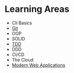 # Learning Areas

- Cli Basics
- [Git](git.md)
- OOP
- SOLID
- [TDD](tdd.md)
- DDD
- CI/CD
- The Cloud
- [Modern Web Applications](modern-web-applications.md)